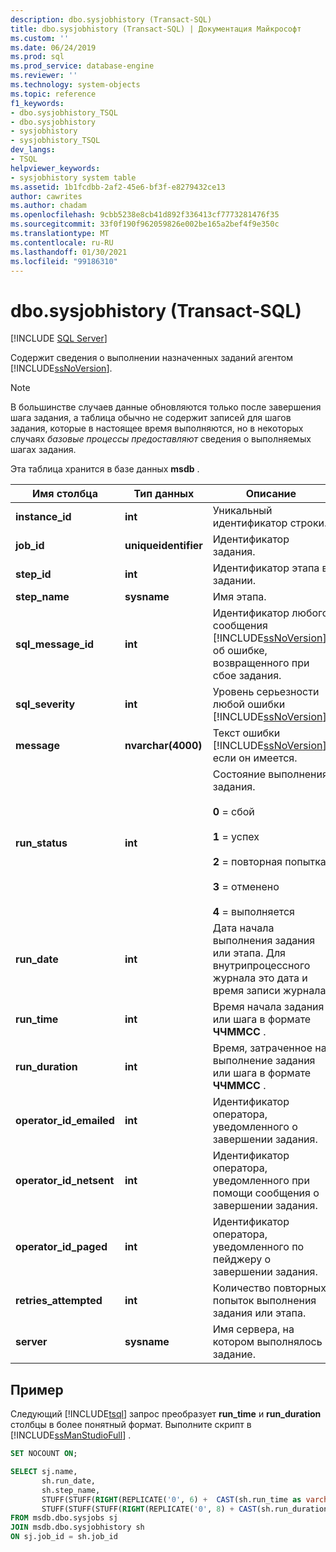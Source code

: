 ```yaml
---
description: dbo.sysjobhistory (Transact-SQL)
title: dbo.sysjobhistory (Transact-SQL) | Документация Майкрософт
ms.custom: ''
ms.date: 06/24/2019
ms.prod: sql
ms.prod_service: database-engine
ms.reviewer: ''
ms.technology: system-objects
ms.topic: reference
f1_keywords:
- dbo.sysjobhistory_TSQL
- dbo.sysjobhistory
- sysjobhistory
- sysjobhistory_TSQL
dev_langs:
- TSQL
helpviewer_keywords:
- sysjobhistory system table
ms.assetid: 1b1fcdbb-2af2-45e6-bf3f-e8279432ce13
author: cawrites
ms.author: chadam
ms.openlocfilehash: 9cbb5238e8cb41d892f336413cf7773281476f35
ms.sourcegitcommit: 33f0f190f962059826e002be165a2bef4f9e350c
ms.translationtype: MT
ms.contentlocale: ru-RU
ms.lasthandoff: 01/30/2021
ms.locfileid: "99186310"
---
```

# <a name="dbosysjobhistory-transact-sql"></a>dbo.sysjobhistory (Transact-SQL)
[!INCLUDE [SQL Server](../../includes/applies-to-version/sqlserver.md)]

Содержит сведения о выполнении назначенных заданий агентом [!INCLUDE[ssNoVersion](../../includes/ssnoversion-md.md)].
  
> [!NOTE]
> В большинстве случаев данные обновляются только после завершения шага задания, а таблица обычно не содержит записей для шагов задания, которые в настоящее время выполняются, но в некоторых случаях *базовые процессы предоставляют* сведения о выполняемых шагах задания.

Эта таблица хранится в базе данных **msdb** .  
  
|Имя столбца|Тип данных|Описание|  
|-----------------|---------------|-----------------|  
|**instance_id**|**int**|Уникальный идентификатор строки.|  
|**job_id**|**uniqueidentifier**|Идентификатор задания.|  
|**step_id**|**int**|Идентификатор этапа в задании.|  
|**step_name**|**sysname**|Имя этапа.|  
|**sql_message_id**|**int**|Идентификатор любого сообщения [!INCLUDE[ssNoVersion](../../includes/ssnoversion-md.md)] об ошибке, возвращенного при сбое задания.|  
|**sql_severity**|**int**|Уровень серьезности любой ошибки [!INCLUDE[ssNoVersion](../../includes/ssnoversion-md.md)].|  
|**message**|**nvarchar(4000)**|Текст ошибки [!INCLUDE[ssNoVersion](../../includes/ssnoversion-md.md)], если он имеется.|  
|**run_status**|**int**|Состояние выполнения задания.<br /><br /> **0** = сбой<br /><br /> **1** = успех<br /><br /> **2** = повторная попытка<br /><br /> **3** = отменено<br /><br />**4** = выполняется|  
|**run_date**|**int**|Дата начала выполнения задания или этапа. Для внутрипроцессного журнала это дата и время записи журнала.|  
|**run_time**|**int**|Время начала задания или шага в формате **ЧЧММСС** .|  
|**run_duration**|**int**|Время, затраченное на выполнение задания или шага в формате **ЧЧММСС** .|  
|**operator_id_emailed**|**int**|Идентификатор оператора, уведомленного о завершении задания.|  
|**operator_id_netsent**|**int**|Идентификатор оператора, уведомленного при помощи сообщения о завершении задания.|  
|**operator_id_paged**|**int**|Идентификатор оператора, уведомленного по пейджеру о завершении задания.|  
|**retries_attempted**|**int**|Количество повторных попыток выполнения задания или этапа.|  
|**server**|**sysname**|Имя сервера, на котором выполнялось задание.|  
  
  ## <a name="example"></a>Пример
 Следующий [!INCLUDE[tsql](../../includes/tsql-md.md)] запрос преобразует **run_time** и **run_duration** столбцы в более понятный формат.  Выполните скрипт в [!INCLUDE[ssManStudioFull](../../includes/ssmanstudiofull-md.md)] .
 
 ```sql
 SET NOCOUNT ON;
 
 SELECT sj.name,
        sh.run_date,
        sh.step_name,
        STUFF(STUFF(RIGHT(REPLICATE('0', 6) +  CAST(sh.run_time as varchar(6)), 6), 3, 0, ':'), 6, 0, ':') 'run_time',
        STUFF(STUFF(STUFF(RIGHT(REPLICATE('0', 8) + CAST(sh.run_duration as varchar(8)), 8), 3, 0, ':'), 6, 0, ':'), 9, 0, ':') 'run_duration (DD:HH:MM:SS)  '
FROM msdb.dbo.sysjobs sj
JOIN msdb.dbo.sysjobhistory sh
ON sj.job_id = sh.job_id
```
